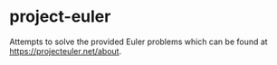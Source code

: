 # project-euler
Attempts to solve the provided Euler problems which can be found at https://projecteuler.net/about.